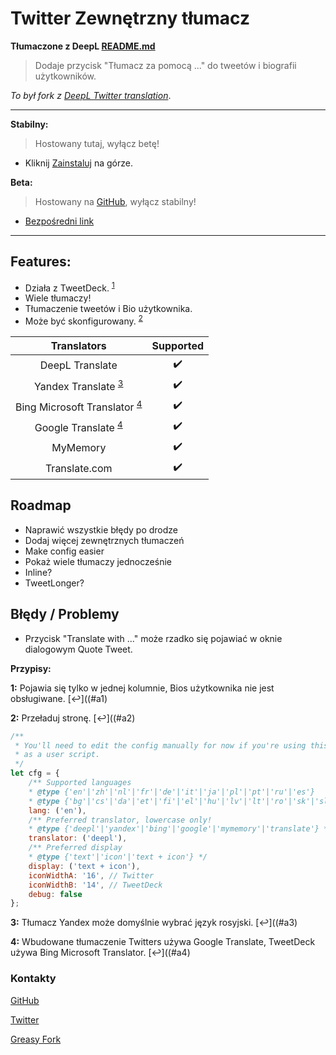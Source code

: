 # Twitter Zewnętrzny tłumacz

**Tłumaczone z DeepL [README.md](https://github.com/magicoflolis/userscriptrepo/tree/master/ExternalTranslator#twitter-external-translator)**

> Dodaje przycisk "Tłumacz za pomocą ..." do tweetów i biografii użytkowników.

*To był fork z [DeepL Twitter translation](https://greasyfork.org/scripts/411976)*.

***
**Stabilny:**

> Hostowany tutaj, wyłącz betę!

* Kliknij [Zainstaluj](#install-area) na górze.

**Beta:**

> Hostowany na [GitHub](https://github.com/magicoflolis/userscriptrepo/tree/master/ExternalTranslator#twitter-external-translator), wyłącz stabilny!

* [Bezpośredni link](https://github.com/magicoflolis/userscriptrepo/raw/master/ExternalTranslator/twittertranslatorbeta.user.js)

***

## **Features:**

* Działa z TweetDeck. <sup id="a1">[1](#f1)</sup>
* Wiele tłumaczy!
* Tłumaczenie tweetów i Bio użytkownika.
* Może być skonfigurowany. <sup id="a2">[2](#f2)</sup>

 Translators | Supported
:-----------:|:---------:
DeepL Translate | ✔️
Yandex Translate <sup id="a3">[3](#f3)</sup> | ✔️
Bing Microsoft Translator <sup id="a4">[4](#f4) | ✔️
Google Translate <sup id="a4">[4](#f4) | ✔️
MyMemory | ✔️
Translate.com | ✔️

## Roadmap

* Naprawić wszystkie błędy po drodze
* Dodaj więcej zewnętrznych tłumaczeń
* Make config easier
* Pokaż wiele tłumaczy jednocześnie
* Inline?
* TweetLonger?

## Błędy / Problemy

* Przycisk "Translate with ..." może rzadko się pojawiać w oknie dialogowym Quote Tweet.

**Przypisy:**

<b id="f1">1:</b> Pojawia się tylko w jednej kolumnie, Bios użytkownika nie jest obsługiwane. [↩]((#a1)

<b id="f2">2:</b> Przeładuj stronę. [↩]((#a2)

```javascript
/**
 * You'll need to edit the config manually for now if you're using this
 * as a user script.
 */
let cfg = {
    /** Supported languages
    * @type {'en'|'zh'|'nl'|'fr'|'de'|'it'|'ja'|'pl'|'pt'|'ru'|'es'}
    * @type {'bg'|'cs'|'da'|'et'|'fi'|'el'|'hu'|'lv'|'lt'|'ro'|'sk'|'sl'|'sv'} */
    lang: ('en'),
    /** Preferred translator, lowercase only!
    * @type {'deepl'|'yandex'|'bing'|'google'|'mymemory'|'translate'} */
    translator: ('deepl'),
    /** Preferred display
    * @type {'text'|'icon'|'text + icon'} */
    display: ('text + icon'),
    iconWidthA: '16', // Twitter
    iconWidthB: '14', // TweetDeck
    debug: false
};
```

<b id="f3">3:</b> Tłumacz Yandex może domyślnie wybrać język rosyjski. [↩]((#a3)

<b id="f4">4:</b> Wbudowane tłumaczenie Twitters używa Google Translate, TweetDeck używa Bing Microsoft Translator. [↩]((#a4)

### Kontakty

[GitHub](https://github.com/magicoflolis)

[Twitter](https://twitter.com/for_lollipops)

[Greasy Fork](https://greasyfork.org/users/166061)
